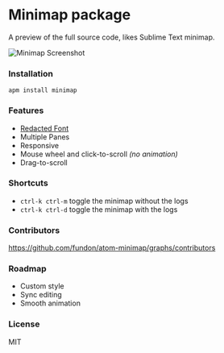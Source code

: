 # Minimap package

A preview of the full source code, likes Sublime Text minimap.

![Minimap Screenshot](https://github.com/fundon/atom-minimap/blob/master/screenshot.png?raw=true)

### Installation

```
apm install minimap
```

### Features

* [Redacted Font][]
* Multiple Panes
* Responsive
* Mouse wheel and click-to-scroll _(no animation)_
* Drag-to-scroll

### Shortcuts

* `ctrl-k ctrl-m` toggle the minimap without the logs
* `ctrl-k ctrl-d` toggle the minimap with the logs

### Contributors

https://github.com/fundon/atom-minimap/graphs/contributors


### Roadmap

* Custom style
* Sync editing
* Smooth animation

### License

MIT

[Redacted Font]: https://github.com/christiannaths/Redacted-Font

